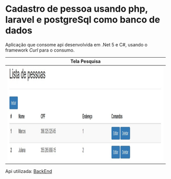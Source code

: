 # Cadastro de pessoa usando php, laravel e postgreSql como banco de dados
Aplicação que consome api desenvolvida em .Net 5 e C#, usando o framework _Curl_ para o consumo.

|  Tela Pesquisa  | 
 ----------------- | 
| <img src="TelaPesquisa.jpg" width="800" height="300" /> |
Api utilizada: [BackEnd](https://github.com/MaiconMessias/api-net-core-cad-pessoa)

